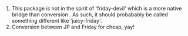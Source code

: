 1. This package is not in the spirit of 'friday-devil' which is a more native bridge than conversion .  As such, it should probabably be called something different like 'juicy-friday'.
2. Conversion between JP and Friday for cheap, yay!
